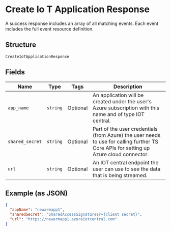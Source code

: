 
# Create Io T Application Response

A success response includes an array of all matching events. Each event includes the full event resource definition.

## Structure

`CreateIoTApplicationResponse`

## Fields

| Name | Type | Tags | Description |
|  --- | --- | --- | --- |
| `app_name` | `string` | Optional | An application will be created under the user's Azure subscription with this name and of type IOT central. |
| `shared_secret` | `string` | Optional | Part of the user credentials (from Azure) the user needs to use for calling further TS Core APIs for setting up Azure cloud connector. |
| `url` | `string` | Optional | An IOT central endpoint the user can use to see the data that is being streamed. |

## Example (as JSON)

```json
{
  "appName": "newarmapp1",
  "sharedSecret": "SharedAccessSignaturesr={client secret}",
  "url": "https://newarmapp1.azureiotcentral.com"
}
```

